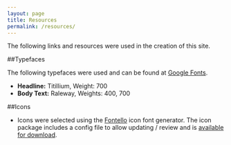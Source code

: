 ```yaml
---
layout: page
title: Resources
permalink: /resources/
---
```


The following links and resources were used in the creation of this site.

##Typefaces

The following typefaces were used and can be found at [Google Fonts](https://www.google.com/fonts).

- **Headline:** Titillium, Weight: 700
- **Body Text:** Raleway, Weights: 400, 700

##Icons

- Icons were selected using the [Fontello](http://fontello.com) icon font generator. The icon package includes a config file to allow updating / review and is [available for download](/font/fontello-ecdc839c.zip).

